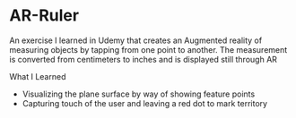 # AR-Ruler
An exercise I learned in Udemy that creates an Augmented reality of measuring objects by tapping from one point to another. The measurement is converted from centimeters to inches and is displayed still through AR

What I Learned
- Visualizing the plane surface by way of showing feature points
- Capturing touch of the user and leaving a red dot to mark territory
